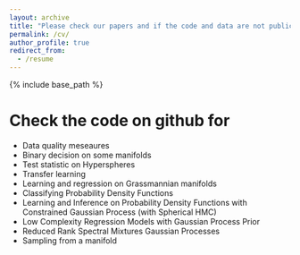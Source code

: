 ```yaml
---
layout: archive
title: "Please check our papers and if the code and data are not publicly available, they may be shared upon reasonable request. The code and data are results of collaborative works. Please cite related papers."
permalink: /cv/
author_profile: true
redirect_from:
  - /resume
---
```


{% include base_path %}

Check the code on github for 
======
* Data quality meseaures 
* Binary decision on some manifolds 
* Test statistic on Hyperspheres
* Transfer learning
* Learning and regression on Grassmannian manifolds 
* Classifying Probability Density Functions
* Learning and Inference on Probability Density Functions with Constrained Gaussian Process (with Spherical HMC)
* Low Complexity Regression Models with Gaussian Process Prior
* Reduced Rank Spectral Mixtures Gaussian Processes
* Sampling from a manifold



